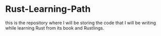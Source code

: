 # Rust-Learning-Path
this is the repository where I will be storing the code that I will be writing while learning Rust from its book and Rustlings.
